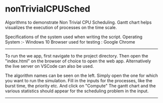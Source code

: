 # nonTrivialCPUSched
Algorithms to demonstrate Non Trivial CPU Scheduling. Gantt chart helps visualizes the execution of processes on the time scale.


Specifications of the system used when writing the script.
Operating System :- Windows 10
Browser used for testing : Google Chrome


_________________________________________________________________________________________________________________________________________________________________


To run the we app, first navigate to the project directory.
Then open the "index.html" on the browser of choice to open the web app.
Alternatively the live server on VSCode can also be used.

The algorithm names can be seen on the left.
Simply open the one for which you want to run the simulation.
Fill in the inputs for the processes, like the burst time, the priority etc.
And click on "Compute"
The gantt chart and the various statistics should appear for the scheduling problem in the input.

_________________________________________________________________________________________________________________________________________________________________
   

